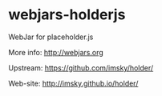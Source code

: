 webjars-holderjs
================

WebJar for placeholder.js

More info: http://webjars.org

Upstream: https://github.com/imsky/holder/

Web-site: http://imsky.github.io/holder/
